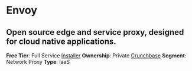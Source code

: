 # Envoy

## Open source edge and service proxy, designed for cloud native applications.

**Free Tier**: Full Service
[Installer](https://www.envoyproxy.io/docs/envoy/latest/start/install)
**Ownership**: Private
[Crunchbase](https://www.crunchbase.com/organization/envoy-proxy)
**Segment**: Network Proxy
**Type**: IaaS
